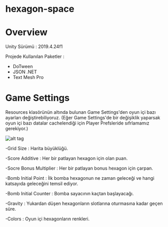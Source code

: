 # hexagon-space

# Overview #

Unity Sürümü : 2019.4.24f1

Projede Kullanılan Paketler : 
  - DoTween
  - JSON .NET
  - Text Mesh Pro

# Game Settings #

Resources klasörünün altında bulunan Game Settings'den oyun içi bazı ayarları değiştirebiliyoruz. (Eğer Game Settings'de bir değişiklik yaparsak oyun içi bazı datalar cachelendiği için Player Prefsleride sıfrlamamız gerekiyor.)

![alt tag](https://i.ibb.co/ww89gpH/Screen-Shot-2021-04-17-at-10-24-20.png)

  -Grid Size : Harita büyüklüğü.
  
  -Score Additive : Her bir patlayan hexagon için olan puan.
  
  -Socre Bonus Multiplier : Her bir patlayan bonus hexagon için çarpan.
  
  -Bomb Initial Point : İlk bomba hexagonun ne zaman geleceği ve hangi katsayıda geleceğini temsil ediyor.
  
  -Bomb Initial Counter : Bomba sayacının kaçtan başlayacağı.
  
  -Gravity : Yukardan düşen hexagonların slotlarına oturmasına kadar geçen süre.
  
  -Colors : Oyun içi hexagonların renkleri.
